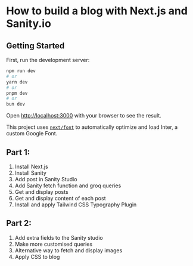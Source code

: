 # How to build a blog with Next.js and Sanity.io

## Getting Started

First, run the development server:

```bash
npm run dev
# or
yarn dev
# or
pnpm dev
# or
bun dev
```

Open [http://localhost:3000](http://localhost:3000) with your browser to see the result.

This project uses [`next/font`](https://nextjs.org/docs/basic-features/font-optimization) to automatically optimize and load Inter, a custom Google Font.


## Part 1: 
1. Install Next.js
2. Install Sanity
3. Add post in Sanity Studio
4. Add Sanity fetch function and groq queries
5. Get and display posts
6. Get and display content of each post
7. Install and apply Tailwind CSS Typography Plugin

## Part 2:
1. Add extra fields to the Sanity studio
2. Make more customised queries
3. Alternative way to fetch and display images
4. Apply CSS to blog